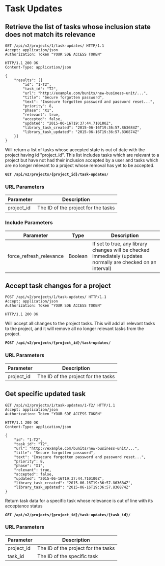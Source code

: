 # Task Updates

## Retrieve the list of tasks whose inclusion state does not match its relevance

```http
GET /api/v2/projects/1/task-updates/ HTTP/1.1
Accept: application/json
Authorization: Token "YOUR SDE ACCESS TOKEN"
```

```http
HTTP/1.1 200 OK
Content-Type: application/json

{
    "results": [{
        "id": "1-T2",
        "task_id": "T2",
        "url": "http://example.com/bunits/new-business-unit/...",
        "title": "Secure forgotten password",
        "text": "Insecure forgotten password and password reset...",
        "priority": 8,
        "phase": "X1",
        "relevant": true,
        "accepted": false,
        "updated": "2015-06-16T19:37:44.710100Z",
        "library_task_created": "2015-06-16T19:36:57.863684Z",
        "library_task_updated": "2015-06-16T19:36:57.836874Z"
    }]
}
```

Will return a list of tasks whose accepted state is out of date with the project
having id "project_id". This list includes tasks which are relevant to a project
but have not had their inclusion accepted by a user and tasks which
are no longer relevant to a project whose removal has yet to be accepted.


**`GET /api/v2/projects/{project_id}/task-updates/`**

### URL Parameters

Parameter  | Description
---------- | ------------
project_id | The ID of the project for the tasks


### Include Parameters

Parameter               | Type    | Description
----------------------  | ------- | ------------
force_refresh_relevance | Boolean | If set to true, any library changes will be checked immediately (updates normally are checked on an interval)







## Accept task changes for a project

```http
POST /api/v2/projects/1/task-updates/ HTTP/1.1
Accept: application/json
Authorization: Token "YOUR SDE ACCESS TOKEN"
```

```http
HTTP/1.1 200 OK
```

Will accept all changes to the project tasks. This will add all relevant tasks
to the project, and it will remove all no longer relevant tasks from the project.

**`POST /api/v2/projects/{project_id}/task-updates/`**

### URL Parameters

Parameter  | Description
---------- | ------------
project_id | The ID of the project for the tasks










## Get specific updated task

```http
GET /api/v2/projects/1/task-updates/1-T2/ HTTP/1.1
Accept: application/json
Authorization: Token "YOUR SDE ACCESS TOKEN"
```

```http
HTTP/1.1 200 OK
Content-Type: application/json

{
    "id": "1-T2",
    "task_id": "T2",
    "url": "http://example.com/bunits/new-business-unit/...",
    "title": "Secure forgotten password",
    "text": "Insecure forgotten password and password reset...",
    "priority": 8,
    "phase": "X1",
    "relevant": true,
    "accepted": false,
    "updated": "2015-06-16T19:37:44.710100Z",
    "library_task_created": "2015-06-16T19:36:57.863684Z",
    "library_task_updated": "2015-06-16T19:36:57.836874Z"
}
```

Return task data for a specific task whose relevance is out of line with its
acceptance status

**`GET /api/v2/projects/{project_id}/task-updates/{task_id}/`**

### URL Parameters

Parameter  | Description
---------- | ------------
project_id | The ID of the project for the tasks
task_id    | The ID of the specific task
